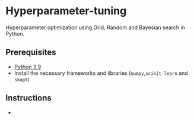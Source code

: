 # Hyperparameter-tuning
 Hyperparameter optimization using Grid, Random and Bayesian search in Python.
 ## Prerequisites
  - [Python 3.9](https://www.python.org/)
  - Install the necessary frameworks and libraries (`numpy`,`scikit-learn` and `skopt`)
  
 ## Instructions 
  - 
